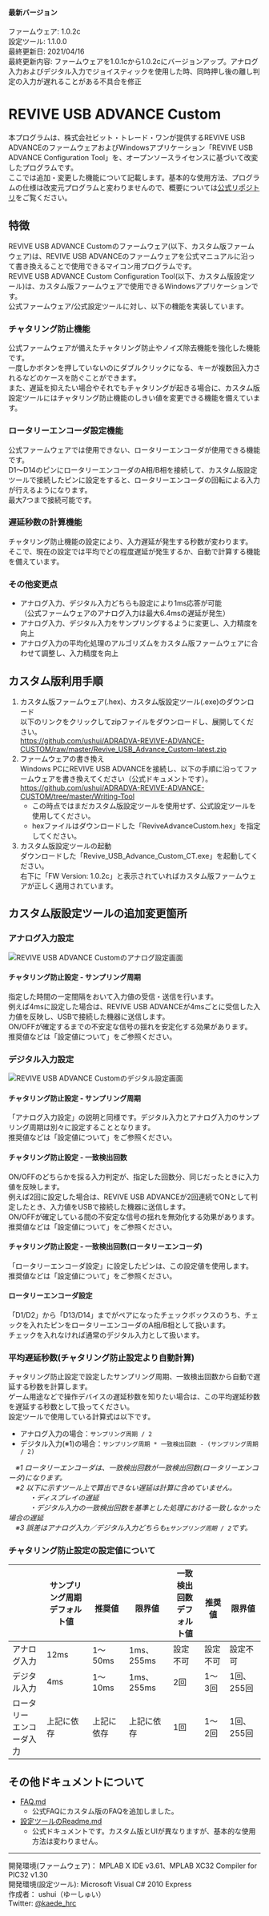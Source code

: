 #### 最新バージョン
ファームウェア: 1.0.2c  
設定ツール: 1.1.0.0  
最終更新日: 2021/04/16  
最終更新内容: ファームウェアを1.0.1cから1.0.2cにバージョンアップ。アナログ入力およびデジタル入力でジョイスティックを使用した時、同時押し後の離し判定の入力が遅れることがある不具合を修正

#  REVIVE USB ADVANCE Custom

本プログラムは、株式会社ビット・トレード・ワンが提供するREVIVE USB ADVANCEのファームウェアおよびWindowsアプリケーション「REVIVE USB ADVANCE Configuration Tool」を、オープンソースライセンスに基づいて改変したプログラムです。  
ここでは追加・変更した機能について記載します。基本的な使用方法、プログラムの仕様は改変元プログラムと変わりませんので、概要については[公式リポジトリ](https://github.com/bit-trade-one/ADRADVA-REVIVE-ADVANCE)をご覧ください。  

## 特徴

REVIVE USB ADVANCE Customのファームウェア(以下、カスタム版ファームウェア)は、REVIVE USB ADVANCEのファームウェアを公式マニュアルに沿って書き換えることで使用できるマイコン用プログラムです。  
REVIVE USB ADVANCE Custom Configuration Tool(以下、カスタム版設定ツール)は、カスタム版ファームウェアで使用できるWindowsアプリケーションです。  
公式ファームウェア/公式設定ツールに対し、以下の機能を実装しています。  

### チャタリング防止機能
公式ファームウェアが備えたチャタリング防止やノイズ除去機能を強化した機能です。  
一度しかボタンを押していないのにダブルクリックになる、キーが複数回入力されるなどのケースを防ぐことができます。  
また、遅延を抑えたい場合やそれでもチャタリングが起きる場合に、カスタム版設定ツールにはチャタリング防止機能のしきい値を変更できる機能を備えています。  

### ロータリーエンコーダ設定機能
公式ファームウェアでは使用できない、ロータリーエンコーダが使用できる機能です。  
D1～D14のピンにロータリーエンコーダのA相/B相を接続して、カスタム版設定ツールで接続したピンに設定をすると、ロータリーエンコーダの回転による入力が行えるようになります。  
最大7つまで接続可能です。  

### 遅延秒数の計算機能
チャタリング防止機能の設定により、入力遅延が発生する秒数が変わります。  
そこで、現在の設定では平均でどの程度遅延が発生するか、自動で計算する機能を備えています。  

### その他変更点
 - アナログ入力、デジタル入力どちらも設定により1ms応答が可能  
 （公式ファームウェアのアナログ入力は最大6.4msの遅延が発生）  
 - アナログ入力、デジタル入力をサンプリングするように変更し、入力精度を向上  
 - アナログ入力の平均化処理のアルゴリズムをカスタム版ファームウェアに合わせて調整し、入力精度を向上  

## カスタム版利用手順
1. カスタム版ファームウェア(.hex)、カスタム版設定ツール(.exe)のダウンロード  
以下のリンクをクリックしてzipファイルをダウンロードし、展開してください。  
https://github.com/ushui/ADRADVA-REVIVE-ADVANCE-CUSTOM/raw/master/Revive_USB_Advance_Custom-latest.zip  
1. ファームウェアの書き換え  
Windows PCにREVIVE USB ADVANCEを接続し、以下の手順に沿ってファームウェアを書き換えてください（公式ドキュメントです）。  
https://github.com/ushui/ADRADVA-REVIVE-ADVANCE-CUSTOM/tree/master/Writing-Tool  
    - この時点ではまだカスタム版設定ツールを使用せず、公式設定ツールを使用してください。  
    - hexファイルはダウンロードした「ReviveAdvanceCustom.hex」を指定してください。  
1. カスタム版設定ツールの起動  
ダウンロードした「Revive_USB_Advance_Custom_CT.exe」を起動してください。  
右下に「FW Version: 1.0.2c」と表示されていればカスタム版ファームウェアが正しく適用されています。  

## カスタム版設定ツールの追加変更箇所
### アナログ入力設定
![REVIVE USB ADVANCE Customのアナログ設定画面](https://raw.githubusercontent.com/ushui/ADRADVA-REVIVE-ADVANCE-CUSTOM/master/revive_usb_advance_custom_analog.png "REVIVE USB ADVANCE Customのアナログ設定画面")
#### チャタリング防止設定 - サンプリング周期
指定した時間の一定間隔をおいて入力値の受信・送信を行います。  
例えば4msに設定した場合は、REVIVE USB ADVANCEが4msごとに受信した入力値を反映し、USBで接続した機器に送信します。  
ON/OFFが確定するまでの不安定な信号の揺れを安定化する効果があります。  
推奨値などは「設定値について」をご参照ください。  

### デジタル入力設定
![REVIVE USB ADVANCE Customのデジタル設定画面](https://raw.githubusercontent.com/ushui/ADRADVA-REVIVE-ADVANCE-CUSTOM/master/revive_usb_advance_custom_digital.png "REVIVE USB ADVANCE Customのデジタル設定画面")
#### チャタリング防止設定 - サンプリング周期
「アナログ入力設定」の説明と同様です。デジタル入力とアナログ入力のサンプリング周期は別々に設定することとなります。  
推奨値などは「設定値について」をご参照ください。  

#### チャタリング防止設定 - 一致検出回数
ON/OFFのどちらかを採る入力判定が、指定した回数分、同じだったときに入力値を反映します。  
例えば2回に設定した場合は、REVIVE USB ADVANCEが2回連続でONとして判定したとき、入力値をUSBで接続した機器に送信します。  
ON/OFFが確定している間の不安定な信号の揺れを無効化する効果があります。  
推奨値などは「設定値について」をご参照ください。  

#### チャタリング防止設定 - 一致検出回数(ロータリーエンコーダ)
「ロータリーエンコーダ設定」に設定したピンは、この設定値を使用します。  
推奨値などは「設定値について」をご参照ください。  

#### ロータリーエンコーダ設定
「D1/D2」から「D13/D14」までがペアになったチェックボックスのうち、チェックを入れたピンをロータリーエンコーダのA相/B相として扱います。  
チェックを入れなければ通常のデジタル入力として扱います。  

### 平均遅延秒数(チャタリング防止設定より自動計算)
チャタリング防止設定で設定したサンプリング周期、一致検出回数から自動で遅延する秒数を計算します。  
ゲーム用途などで操作デバイスの遅延秒数を知りたい場合は、この平均遅延秒数を遅延する秒数として扱ってください。  
設定ツールで使用している計算式は以下です。  
 - アナログ入力の場合：`サンプリング周期 / 2`  
 - デジタル入力(※1)の場合：`サンプリング周期 * 一致検出回数 - (サンプリング周期 / 2)`

　*※1 ロータリーエンコーダは、一致検出回数が一致検出回数(ロータリーエンコーダ)になります。*  
　*※2 以下に示すツール上で算出できない遅延は計算に含めていません。*  
　　　*・ディスプレイの遅延*  
　　　*・デジタル入力の一致検出回数を基準とした処理における一致しなかった場合の遅延*  
　*※3 誤差はアナログ入力／デジタル入力どちらも`±サンプリング周期 / 2`です。*  

### チャタリング防止設定の設定値について
|  | サンプリング周期<br />デフォルト値 | <br />推奨値 | <br />限界値 | 一致検出回数<br />デフォルト値 | <br />推奨値 | <br />限界値 |
| - | - | - | - | - | - | - |
| アナログ入力 | 12ms | 1～50ms | 1ms、255ms | 設定不可 | 設定不可 | 設定不可 |
| デジタル入力 | 4ms | 1～10ms | 1ms、255ms | 2回 | 1～3回 | 1回、255回 |
| ロータリー<br />エンコーダ入力 | 上記に依存 | 上記に依存 | 上記に依存 | 1回 | 1～2回 | 1回、255回 |

## その他ドキュメントについて
 - [FAQ.md](https://github.com/ushui/ADRADVA-REVIVE-ADVANCE-CUSTOM/blob/master/FAQ.md)
   - 公式FAQにカスタム版のFAQを追加しました。
 - [設定ツールのReadme.md](https://github.com/ushui/ADRADVA-REVIVE-ADVANCE-CUSTOM/blob/master/PCTool/Readme.md)
   - 公式ドキュメントです。カスタム版とUIが異なりますが、基本的な使用方法は変わりません。

----

開発環境(ファームウェア)： MPLAB X IDE v3.61、MPLAB XC32 Compiler for PIC32 v1.30  
開発環境(設定ツール): Microsoft Visual C# 2010 Express  
作成者： ushui（ゆーしゅい）  
Twitter: [@kaede_hrc](https://twitter.com/kaede_hrc)  
